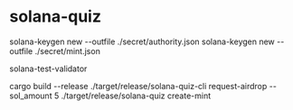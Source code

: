 # solana-quiz

solana-keygen new --outfile ./secret/authority.json
solana-keygen new --outfile ./secret/mint.json

solana-test-validator

cargo build --release
./target/release/solana-quiz-cli request-airdrop --sol_amount 5
./target/release/solana-quiz create-mint